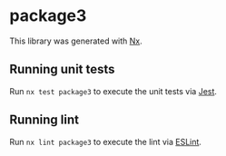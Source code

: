# package3

This library was generated with [Nx](https://nx.dev).

## Running unit tests

Run `nx test package3` to execute the unit tests via [Jest](https://jestjs.io).

## Running lint

Run `nx lint package3` to execute the lint via [ESLint](https://eslint.org/).
